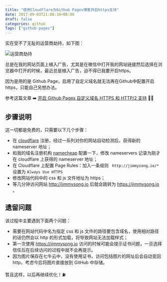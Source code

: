 ```yaml
---
title: "使用Cloudflare为Github Pages博客开启https支持"
date: 2017-09-03T21:08:18+08:00
draft: false
categories: github
Tags: ["github-pages"]
---
```


实在受不了无耻的运营商劫持，如下图：

![运营商劫持](https://res.cloudinary.com/jimmysong/image/upload/images/operator-dns-hijacking-ad.jpg)

总是在我的网站页面上植入广告，尤其是在微信中打开我的网站链接然后选择在浏览器中打开的时候，最近总是植入广告，迫不得已我要开启https。

因为是用的是 Github Page，启用了自定义域名就无法再在Github中配置开启https，只能自己另想办法。

参考这篇文章 ➡️ [开启 Github Pages 自定义域名 HTTPS 和 HTTP/2 支持](https://zhuanlan.zhihu.com/p/22667528) 👏👏

## 步骤说明

这一切都是免费的，只需要以下几个步骤：

- 在 [cloudflare](https://www.cloudflare.com/) 注册，经过一系列对你的网站自动检测后，获得新的 nameserver 地址；
- 和我的域名注册机构 [namecheap](https://www.namecheap.com) 配置一下，修改 nameservers 记录为刚才在 cloudflare 上获得的 nameserver 地址；
- 在 Cloudflare 上配置 Page Rules：加入一条规则 ` http://jimmysong.io/*` 设置为 `Always Use HTTPS`
- 修改网站代码中的 css 和 js 文件地址为 https；
- 等几分钟访问网站 http://jimmysong.io 后就会跳转为 https://jimmysong.io 。

## 遗留问题

该过程中主要遇到下面两个问题：

- 需要在网站代码中名为指定 css 和 js 文件的路径要包含域名，使用相对路径的话仍然会以 http 的形式加载，将导致网站无法加载样式；
- 第一次使用 https://jimmysong.io 访问的时候可能会提示证书问题，一旦选择信任后在后续访问的过程中就不会再提示。
- 因为图片保存在七牛云中，没有使用证书，访问包括图片的网址后会自动变回 http，考虑今后将图片直接放到 GitHub 中存储。

暂且这样，以后再继续优化！⛽️

